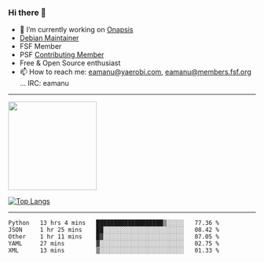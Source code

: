 ### Hi there 👋


- 🔭 I’m currently working on [Onapsis](http://onapsis.com)
- [Debian Maintainer](https://qa.debian.org/developer.php?login=eamanu%40yaerobi.com)
- FSF Member
- PSF [Contributing Member](https://www.python.org/psf/membership/#what-membership-classes-are-there)
- Free & Open Source enthusiast 
- 📫 How to reach me: eamanu@yaerobi.com, eamanu@members.fsf.org ... IRC: eamanu

---

<img height="180em" src="https://github-readme-stats.vercel.app/api?theme=dark&username=eamanu&show_icons=true&hide_border=true&&count_private=true&include_all_commits=true" />

[![Top Langs](https://github-readme-stats.vercel.app/api/top-langs/?theme=dark&username=eamanu&layout=compact)](https://github.com/anuraghazra/github-readme-stats)

---

<!--START_SECTION:waka-->
```text
Python   13 hrs 4 mins   ███████████████████▒░░░░░   77.36 % 
JSON     1 hr 25 mins    ██░░░░░░░░░░░░░░░░░░░░░░░   08.42 % 
Other    1 hr 11 mins    █▓░░░░░░░░░░░░░░░░░░░░░░░   07.05 % 
YAML     27 mins         ▓░░░░░░░░░░░░░░░░░░░░░░░░   02.75 % 
XML      13 mins         ▒░░░░░░░░░░░░░░░░░░░░░░░░   01.33 % 
```
<!--END_SECTION:waka-->
